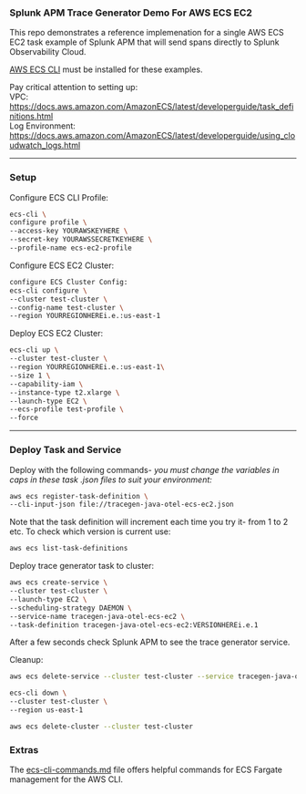 ### Splunk APM Trace Generator Demo For AWS ECS EC2

This repo demonstrates a reference implemenation for a single AWS ECS EC2 task example of Splunk APM that will send spans directly to Splunk Observability Cloud.  

[AWS ECS CLI](https://docs.aws.amazon.com/AmazonECS/latest/developerguide/ECS_CLI.html) must be installed for these examples.

Pay critical attention to setting up:  
VPC: https://docs.aws.amazon.com/AmazonECS/latest/developerguide/task_definitions.html  
Log Environment: https://docs.aws.amazon.com/AmazonECS/latest/developerguide/using_cloudwatch_logs.html  

---
### Setup

Configure ECS CLI Profile:  
```bash
ecs-cli \
configure profile \
--access-key YOURAWSKEYHERE \
--secret-key YOURAWSSECRETKEYHERE \
--profile-name ecs-ec2-profile
```

Configure ECS EC2 Cluster:  
```bash
configure ECS Cluster Config:
ecs-cli configure \
--cluster test-cluster \
--config-name test-cluster \
--region YOURREGIONHEREi.e.:us-east-1
```

Deploy ECS EC2 Cluster:
```bash
ecs-cli up \
--cluster test-cluster \
--region YOURREGIONHEREi.e.:us-east-1\
--size 1 \
--capability-iam \
--instance-type t2.xlarge \
--launch-type EC2 \
--ecs-profile test-profile \
--force
```
---
### Deploy Task and Service

Deploy with the following commands- *you must change the variables in caps in these task .json files to suit your environment:*

```bash
aws ecs register-task-definition \
--cli-input-json file://tracegen-java-otel-ecs-ec2.json
```

Note that the task definition will increment each time you try it- from 1 to 2 etc. To check which version is current use:  
```bash
aws ecs list-task-definitions
```

Deploy trace generator task to cluster:

```bash
aws ecs create-service \
--cluster test-cluster \
--launch-type EC2 \
--scheduling-strategy DAEMON \
--service-name tracegen-java-otel-ecs-ec2 \
--task-definition tracegen-java-otel-ecs-ec2:VERSIONHEREi.e.1
```

After a few seconds check Splunk APM to see the trace generator service.

Cleanup:  
```bash
aws ecs delete-service --cluster test-cluster --service tracegen-java-otel-ecs-ec2 --force
```
```bash
ecs-cli down \
--cluster test-cluster \
--region us-east-1
```
```bash
aws ecs delete-cluster --cluster test-cluster
```

### Extras

The [ecs-cli-commands.md](./ecs-cli-commands.md) file offers helpful commands for ECS Fargate management for the AWS CLI.